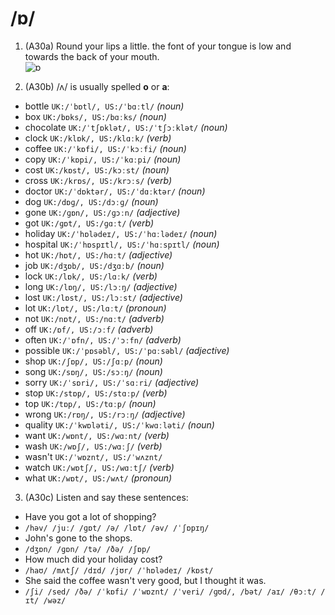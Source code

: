 # /ɒ/

1. (A30a) Round your lips a little. the font of your tongue is low and towards the back of your mouth.  
![ɒ](https://raw.githubusercontent.com/thanhduongvs/ipa/main/images/07_nguyen-am-ɒ.png)

2. (A30b) /ʌ/ is usually spelled **o** or **a**:
- bottle `UK:/ˈbɒtl/, US:/ˈbɑːtl/` *(noun)*
- box `UK:/bɒks/, US:/bɑːks/` *(noun)*
- chocolate `UK:/ˈtʃɒklət/, US:/ˈtʃɔːklət/` *(noun)*
- clock `UK:/klɒk/, US:/klɑːk/` *(verb)*
- coffee `UK:/ˈkɒfi/, US:/ˈkɔːfi/` *(noun)*
- copy `UK:/ˈkɒpi/, US:/ˈkɑːpi/` *(noun)*
- cost `UK:/kɒst/, US:/kɔːst/` *(noun)*
- cross `UK:/krɒs/, US:/krɔːs/` *(verb)*
- doctor `UK:/ˈdɒktər/, US:/ˈdɑːktər/` *(noun)*
- dog `UK:/dɒɡ/, US:/dɔːɡ/` *(noun)*
- gone `UK:/ɡɒn/, US:/ɡɔːn/` *(adjective)*
- got `UK:/ɡɒt/, US:/ɡɑːt/` *(verb)*
- holiday `UK:/ˈhɒlədeɪ/, US:/ˈhɑːlədeɪ/` *(noun)*
- hospital `UK:/ˈhɒspɪtl/, US:/ˈhɑːspɪtl/` *(noun)*
- hot `UK:/hɒt/, US:/hɑːt/` *(adjective)*
- job `UK:/dʒɒb/, US:/dʒɑːb/` *(noun)*
- lock `UK:/lɒk/, US:/lɑːk/` *(verb)*
- long `UK:/lɒŋ/, US:/lɔːŋ/` *(adjective)*
- lost `UK:/lɒst/, US:/lɔːst/` *(adjective)*
- lot  `UK:/lɒt/, US:/lɑːt/` *(pronoun)*
- not `UK:/nɒt/, US:/nɑːt/` *(adverb)*
- off `UK:/ɒf/, US:/ɔːf/` *(adverb)*
- often `UK:/ˈɒfn/, US:/ˈɔːfn/` *(adverb)*
- possible `UK:/ˈpɒsəbl/, US:/ˈpɑːsəbl/` *(adjective)*
- shop `UK:/ʃɒp/, US:/ʃɑːp/` *(noun)*
- song `UK:/sɒŋ/, US:/sɔːŋ/` *(noun)*
- sorry `UK:/ˈsɒri/, US:/ˈsɑːri/` *(adjective)*
- stop `UK:/stɒp/, US:/stɑːp/` *(verb)*
- top `UK:/tɒp/, US:/tɑːp/` *(noun)*
- wrong `UK:/rɒŋ/, US:/rɔːŋ/` *(adjective)*
- quality `UK:/ˈkwɒləti/, US:/ˈkwɑːləti/` *(noun)*
- want `UK:/wɒnt/, US:/wɑːnt/` *(verb)*
- wash `UK:/wɒʃ/, US:/wɑːʃ/` *(verb)*
- wasn't `UK:/ˈwɒznt/, US:/ˈwʌznt/`
- watch `UK:/wɒtʃ/, US:/wɑːtʃ/` *(verb)*
- what `UK:/wɒt/, US:/wʌt/` *(pronoun)*

3. (A30c) Listen and say these sentences:
- Have you got a lot of shopping?
- `/həv/ /juː/ /ɡɒt/ /ə/ /lɒt/ /əv/ /ˈʃɒpɪŋ/`
- John's gone to the shops.
- `/dʒɒn/ /ɡɒn/ /tə/ /ðə/ /ʃɒp/`
- How much did your holiday cost?
- `/haʊ/ /mʌtʃ/ /dɪd/ /jʊr/ /ˈhɒlədeɪ/ /kɒst/`
- She said the coffee wasn't very good, but I thought it was.
- `/ʃi/ /sed/ /ðə/ /ˈkɒfi/ /ˈwɒznt/ /ˈveri/ /ɡʊd/, /bət/ /aɪ/ /θɔːt/ /ɪt/ /wəz/`